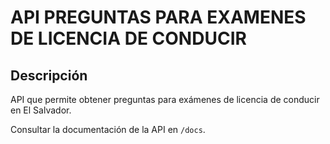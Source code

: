 # API PREGUNTAS PARA EXAMENES DE LICENCIA DE CONDUCIR

## Descripción

API que permite obtener preguntas para exámenes de licencia de conducir en El Salvador.

Consultar la documentación de la API en `/docs`.
